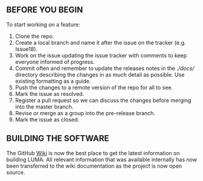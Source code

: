 ## BEFORE YOU BEGIN ##
To start working on a feature:  

1) Clone the repo.  
2) Create a local branch and name it after the issue on the tracker (e.g. Issue18).  
3) Work on the issue updating the issue tracker with comments to keep everyone informed of progress.  
4) Commit often and remember to update the releases notes in the *./docs/* directory describing the changes in as much detail as possible. Use existing formatting as a guide.  
5) Push the changes to a remote version of the repo for all to see.  
6) Mark the issue as resolved.  
7) Register a pull request so we can discuss the changes before merging into the master branch.  
8) Revise or merge as a group into the pre-release branch.  
9) Mark the issue as closed.    

## BUILDING THE SOFTWARE ##
The GitHub [Wiki](https://github.com/aharwood2/LUMA/wiki) is now the best place to get the latest information on building LUMA. All relevant information that was available internally has now been transferred to the wiki documentation as the project is now open source.